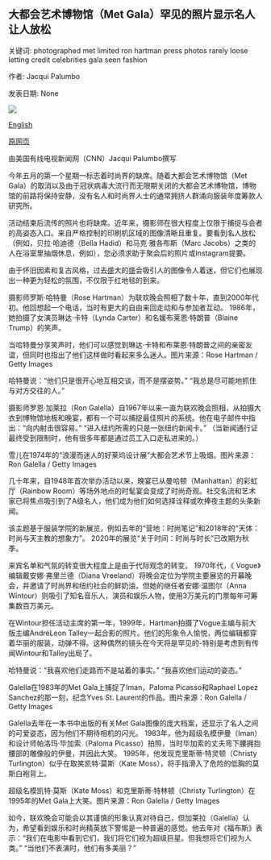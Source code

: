 ## 大都会艺术博物馆（Met Gala）罕见的照片显示名人让人放松

关键词: photographed met limited ron hartman press photos rarely loose letting credit celebrities gala seen fashion

作者: Jacqui Palumbo

发表日期: None

![](https://cdn.cnn.com/cnnnext/dam/assets/200430155654-01-met-gala-rose-hartman-restricted-super-tease.jpg)

[English](Rarely%20seen%20photos%20from%20the%20Met%20Gala%20show%20celebrities%20letting%20loose.md)

[原网页](https://edition.cnn.com/style/article/met-gala-rarely-seen-photos/index.html)

由美国有线电视新闻网（CNN）Jacqui Palumbo撰写

今年五月的第一个星期一标志着时尚界的缺席。随着大都会艺术博物馆（Met Gala）的取消以及由于冠状病毒大流行而无限期关闭的大都会艺术博物馆，博物馆的前路将保持安静，没有名人和时尚界人士的通常拥挤人群涌向服装年度筹款人研究所。

活动结束后流传的照片也将缺席。近年来，摄影师在很大程度上仅限于捕捉与会者的高姿态入口。来自严格控制的印刷机区域的图像清晰且重复。要看到名人放松（例如，贝拉·哈迪德（Bella Hadid）和马克·雅各布斯（Marc Jacobs）之类的人在浴室里抽烟休息，例如），您必须求助于聚会后的照片或Instagram提要。

由于怀旧因素和复古风格，过去盛大的盛会吸引人的图像令人着迷，但它们也展现出一种更为轻松的氛围，不仅限于红地毯的到来。

摄影师罗斯·哈特曼（Rose Hartman）为联欢晚会照相了数十年，直到2000年代初。他回想起一个电话，当时有更大的自由来回走动和与参加者互动。 1986年，她拍摄了女演员琳达·卡特（Lynda Carter）和名媛布莱恩·特朗普（Blaine Trump）的笑声。

当哈特曼分享笑声时，他们可以感觉到琳达·卡特和布莱恩·特朗普之间的亲密友谊，但同时也指出了他们这样做时看起来多么迷人。图片来源：Rose Hartman / Getty Images

哈特曼说：“他们只是很开心地互相交谈，而不是摆姿势。” “我总是尽可能地抓住与对方交往的人。”

摄影师罗恩·加莱拉（Ron Galella）自1967年以来一直为联欢晚会照相，从拍摄大衣到博物馆地板和晚宴，都有一个可以捕捉最佳照片的系统。他在电子邮件中指出：“向内射击很容易。” “进入纽约所需的只是一张纽约新闻卡。” （当新闻通行证最终受到限制时，他有很多年都是通过员工入口走私进来的。）

雪儿在1974年的“浪漫而迷人的好莱坞设计展”大都会艺术节上吸烟。图片来源：Ron Galella / Getty Images

几十年来，自1948年首次举办活动以来，晚宴已从曼哈顿（Manhattan）的彩虹厅（Rainbow Room）等场外地点的时髦宴会变成了时尚奇观。社交名流和艺术家已将焦点吸引到了A级名人，他们成为他们如何选择诠释或吹捧夜主题的头条新闻。

该主题基于服装学院的新展览，例如去年的“营地：时尚笔记”和2018年的“天体：时尚与天主教的想象力”。 2020年的展览“关于时间：时尚与时长”已改期为秋季。

来宾名单和气氛的转变很大程度上是由于代际观念的转变。 1970年代，《 Vogue》编辑戴安娜·弗里兰德（Diana Vreeland）将晚会定位为学院主要展览的开幕晚会，并邀请了时尚界和纽约社会的鲜奶油，但她的继任者安娜·温图尔（Anna Wintour）则吸引了知名音乐人，演员和娱乐人物，使用3万美元的门票每年可筹集数百万美元。

在Wintour担任活动主席的第一年，1999年，Hartman拍摄了Vogue主编与前大版主编AndréLeon Talley一起合影的照片。他们的形象令人愉悦，两位编辑都穿着华丽的服装，动弹不得。这种偶然的镜头在今天将是罕见的-特别是考虑到有传闻Wintour和Talley出局了。

哈特曼说：“我喜欢他们走路而不是站着的事实。” “我喜欢他们运动的姿态。”

Galella在1983年的Met Gala上捕捉了Iman，Paloma Picasso和Raphael Lopez Sanchez的那一刻，纪念Yves St. Laurent的作品。图片来源：Ron Galella / Getty Images

Galella去年在一本书中出版的有关Met Gala图像的庞大档案，还显示了名人之间的可爱姿态，因为他们不期待相机的闪光。 1983年，他为超级名模伊曼（Iman）和设计师帕洛玛·毕加索（Paloma Picasso）拍照，当时毕加索的丈夫弯下腰拥抱腰部的雕像般的伊曼，并因此大笑。 1995年，他发现克里斯蒂·特灵顿（Christy Turlington）似乎在取笑凯特·莫斯（Kate Moss），将手指滑入了危险的低胸的莫斯白袍背上。

超级名模凯特·莫斯（Kate Moss）和克里斯蒂·特林顿（Christy Turlington）在1995年的Met Gala上大笑。图片来源：Ron Galella / Getty Images

如今，联欢晚会可能会以其谨慎的形象认真对待自己，但加莱拉（Galella）认为，希望看到娱乐和时尚精英放下警惕是一种普遍的感觉。他去年对《福布斯》表示：“我们在电影中看到它们，我们将它们视为超级巨星。但我想将它们视为人类。” “当他们不表演时，他们有多美丽？”